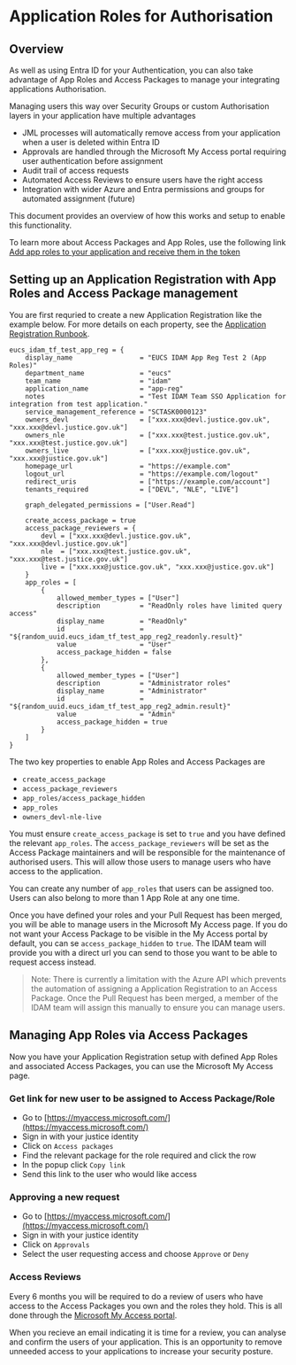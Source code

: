 # Application Roles for Authorisation

## Overview

As well as using Entra ID for your Authentication, you can also take advantage of App Roles and Access Packages to manage your integrating applications Authorisation.

Managing users this way over Security Groups or custom Authorisation layers in your application have multiple advantages

- JML processes will automatically remove access from your application when a user is deleted within Entra ID
- Approvals are handled through the Microsoft My Access portal requiring user authentication before assignment
- Audit trail of access requests
- Automated Access Reviews to ensure users have the right access
- Integration with wider Azure and Entra permissions and groups for automated assignment (future)

This document provides an overview of how this works and setup to enable this functionality.

To learn more about Access Packages and App Roles, use the following link [Add app roles to your application and receive them in the token](https://learn.microsoft.com/en-us/entra/identity-platform/howto-add-app-roles-in-apps)

## Setting up an Application Registration with App Roles and Access Package management

You are first requried to create a new Application Registration like the example below. For more details on each property, see the [Application Registration Runbook](./application_registration.md).

```
eucs_idam_tf_test_app_reg = {
    display_name                 = "EUCS IDAM App Reg Test 2 (App Roles)"
    department_name              = "eucs"
    team_name                    = "idam"
    application_name             = "app-reg"
    notes                        = "Test IDAM Team SSO Application for integration from test application."
    service_management_reference = "SCTASK0000123"
    owners_devl                  = ["xxx.xxx@devl.justice.gov.uk", "xxx.xxx@devl.justice.gov.uk"]
    owners_nle                   = ["xxx.xxx@test.justice.gov.uk", "xxx.xxx@test.justice.gov.uk"]
    owners_live                  = ["xxx.xxx@justice.gov.uk", "xxx.xxx@justice.gov.uk"]
    homepage_url                 = "https://example.com"
    logout_url                   = "https://example.com/logout"
    redirect_uris                = ["https://example.com/account"]
    tenants_required             = ["DEVL", "NLE", "LIVE"]

    graph_delegated_permissions = ["User.Read"]

    create_access_package = true
    access_package_reviewers = {
        devl = ["xxx.xxx@devl.justice.gov.uk", "xxx.xxx@devl.justice.gov.uk"]
        nle  = ["xxx.xxx@test.justice.gov.uk", "xxx.xxx@test.justice.gov.uk"]
        live = ["xxx.xxx@justice.gov.uk", "xxx.xxx@justice.gov.uk"]
    }
    app_roles = [
        {
            allowed_member_types = ["User"]
            description          = "ReadOnly roles have limited query access"
            display_name         = "ReadOnly"
            id                   = "${random_uuid.eucs_idam_tf_test_app_reg2_readonly.result}"
            value                = "User"
            access_package_hidden = false
        },
        {
            allowed_member_types = ["User"]
            description          = "Administrator roles"
            display_name         = "Administrator"
            id                   = "${random_uuid.eucs_idam_tf_test_app_reg2_admin.result}"
            value                = "Admin"
            access_package_hidden = true
        }
    ]
}
```

The two key properties to enable App Roles and Access Packages are

- `create_access_package`
- `access_package_reviewers`
- `app_roles/access_package_hidden`
- `app_roles`
- `owners_devl-nle-live`

You must ensure `create_access_package` is set to `true` and you have defined the relevant `app_roles`. The `access_package_reviewers` will be set as the Access Package maintainers and will be responsible for the maintenance of authorised users. This will allow those users to manage users who have access to the application.

You can create any number of `app_roles` that users can be assigned too. Users can also belong to more than 1 App Role at any one time.

Once you have defined your roles and your Pull Request has been merged, you will be able to manage users in the Microsoft My Access page. If you do not want your Access Package to be visible in the My Access portal by default, you can se `access_package_hidden` to `true`. The IDAM team will provide you with a direct url you can send to those you want to be able to request access instead.

> Note: There is currently a limitation with the Azure API which prevents the automation of assigning a Application Registration to an Access Package. Once the Pull Request has been merged, a member of the IDAM team will assign this manually to ensure you can manage users.

## Managing App Roles via Access Packages

Now you have your Application Registration setup with defined App Roles and associated Access Packages, you can use the Microsoft My Access page.

### Get link for new user to be assigned to Access Package/Role

- Go to [https://myaccess.microsoft.com/](https://myaccess.microsoft.com/)
- Sign in with your justice identity
- Click on `Access packages`
- Find the relevant package for the role required and click the row
- In the popup click `Copy link`
- Send this link to the user who would like access

### Approving a new request

- Go to [https://myaccess.microsoft.com/](https://myaccess.microsoft.com/)
- Sign in with your justice identity
- Click on `Approvals`
- Select the user requesting access and choose `Approve` or `Deny`

### Access Reviews

Every 6 months you will be required to do a review of users who have access to the Access Packages you own and the roles they hold. This is all done through the [Microsoft My Access portal](https://myaccess.microsoft.com/).

When you recieve an email indicating it is time for a review, you can analyse and confirm the users of your application. This is an opportunity to remove unneeded access to your applications to increase your security posture.
